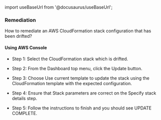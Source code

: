 import useBaseUrl from '@docusaurus/useBaseUrl';

### Remediation
How to remediate an AWS CloudFormation stack configuration that has been drifted?

#### Using AWS Console

- Step 1: Select the CloudFormation stack which is drifted.

- Step 2: From the Dashboard top menu, click the Update button.

- Step 3: Choose Use current template to update the stack using the CloudFormation template with the expected configuration.

- Step 4: Ensure that Stack parameters are correct on the Specify stack details step.

- Step 5: Follow the instructions to finish and you should see UPDATE COMPLETE.